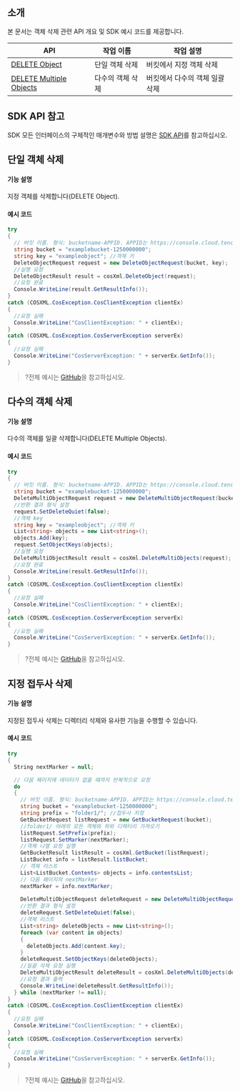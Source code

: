 ## 소개

본 문서는 객체 삭제 관련 API 개요 및 SDK 예시 코드를 제공합니다.

| API                                                          | 작업 이름       | 작업 설명               |
| ------------------------------------------------------------ | ------------ | ---------------------- |
| [DELETE Object](https://intl.cloud.tencent.com/document/product/436/7743) | 단일 객체 삭제 | 버킷에서 지정 객체 삭제 |
| [DELETE Multiple Objects](https://intl.cloud.tencent.com/document/product/436/8289) | 다수의 객체 삭제 | 버킷에서 다수의 객체 일괄 삭제 |

## SDK API 참고

SDK 모든 인터페이스의 구체적인 매개변수와 방법 설명은 [SDK API](https://cos-dotnet-sdk-doc-1253960454.file.myqcloud.com/)를 참고하십시오.

## 단일 객체 삭제

#### 기능 설명

지정 객체를 삭제합니다(DELETE Object).

#### 예시 코드

[//]: #	".cssg-snippet-delete-object"

```cs
try
{
  // 버킷 이름. 형식: bucketname-APPID. APPID는 https://console.cloud.tencent.com/developer를 참고하십시오.
  string bucket = "examplebucket-1250000000";
  string key = "exampleobject"; //객체 키
  DeleteObjectRequest request = new DeleteObjectRequest(bucket, key);
  //실행 요청
  DeleteObjectResult result = cosXml.DeleteObject(request);
  //요청 완료
  Console.WriteLine(result.GetResultInfo());
}
catch (COSXML.CosException.CosClientException clientEx)
{
  //요청 실패
  Console.WriteLine("CosClientException: " + clientEx);
}
catch (COSXML.CosException.CosServerException serverEx)
{
  //요청 실패
  Console.WriteLine("CosServerException: " + serverEx.GetInfo());
}
```

> ?전체 예시는 [GitHub](https://github.com/tencentyun/cos-snippets/tree/master/dotnet/dist/DeleteObject.cs)을 참고하십시오.

## 다수의 객체 삭제

#### 기능 설명

다수의 객체를 일괄 삭제합니다(DELETE Multiple Objects).

#### 예시 코드

[//]: #	".cssg-snippet-delete-multi-object"

```cs
try
{
  // 버킷 이름. 형식: bucketname-APPID. APPID는 https://console.cloud.tencent.com/developer를 참고하십시오.
  string bucket = "examplebucket-1250000000";
  DeleteMultiObjectRequest request = new DeleteMultiObjectRequest(bucket);
  //반환 결과 형식 설정
  request.SetDeleteQuiet(false);
  //객체 key
  string key = "exampleobject"; //객체 키
  List<string> objects = new List<string>();
  objects.Add(key);
  request.SetObjectKeys(objects);
  //실행 요청
  DeleteMultiObjectResult result = cosXml.DeleteMultiObjects(request);
  //요청 완료
  Console.WriteLine(result.GetResultInfo());
}
catch (COSXML.CosException.CosClientException clientEx)
{
  //요청 실패
  Console.WriteLine("CosClientException: " + clientEx);
}
catch (COSXML.CosException.CosServerException serverEx)
{
  //요청 실패
  Console.WriteLine("CosServerException: " + serverEx.GetInfo());
}
```

> ?전체 예시는 [GitHub](https://github.com/tencentyun/cos-snippets/tree/master/dotnet/dist/DeleteObject.cs)을 참고하십시오.

## 지정 접두사 삭제

#### 기능 설명

지정된 접두사 삭제는 디렉터리 삭제와 유사한 기능을 수행할 수 있습니다.

#### 예시 코드

[//]: #	".cssg-snippet-delete-prefix"

```cs
try
{
  String nextMarker = null;

  // 다음 페이지에 데이터가 없을 때까지 반복적으로 요청
  do
  {
    // 버킷 이름. 형식: bucketname-APPID. APPID는 https://console.cloud.tencent.com/developer를 참고하십시오.
    string bucket = "examplebucket-1250000000";
    string prefix = "folder1/"; //접두사 지정
    GetBucketRequest listRequest = new GetBucketRequest(bucket);
    //folder1/ 아래의 모든 객체와 하위 디렉터리 가져오기
    listRequest.SetPrefix(prefix);
    listRequest.SetMarker(nextMarker);
    //객체 나열 요청 실행
    GetBucketResult listResult = cosXml.GetBucket(listRequest);
    ListBucket info = listResult.listBucket;
    // 객체 리스트
    List<ListBucket.Contents> objects = info.contentsList;
    // 다음 페이지의 nextMarker
    nextMarker = info.nextMarker;
    
    DeleteMultiObjectRequest deleteRequest = new DeleteMultiObjectRequest(bucket);
    //반환 결과 형식 설정
    deleteRequest.SetDeleteQuiet(false);
    //객체 리스트
    List<string> deleteObjects = new List<string>();
    foreach (var content in objects)
    {
      deleteObjects.Add(content.key);
    }
    deleteRequest.SetObjectKeys(deleteObjects);
    //일괄 삭제 요청 실행
    DeleteMultiObjectResult deleteResult = cosXml.DeleteMultiObjects(deleteRequest);
    //요청 결과 출력
    Console.WriteLine(deleteResult.GetResultInfo());
  } while (nextMarker != null);
}
catch (COSXML.CosException.CosClientException clientEx)
{
  //요청 실패
  Console.WriteLine("CosClientException: " + clientEx);
}
catch (COSXML.CosException.CosServerException serverEx)
{
  //요청 실패
  Console.WriteLine("CosServerException: " + serverEx.GetInfo());
}
```

> ?전체 예시는 [GitHub](https://github.com/tencentyun/cos-snippets/tree/master/dotnet/dist/DeleteObject.cs)을 참고하십시오.
